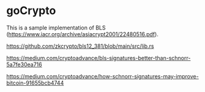 # goCrypto

This is a sample implementation of BLS (https://www.iacr.org/archive/asiacrypt2001/22480516.pdf). 


https://github.com/zkcrypto/bls12_381/blob/main/src/lib.rs

https://medium.com/cryptoadvance/bls-signatures-better-than-schnorr-5a7fe30ea716

https://medium.com/cryptoadvance/how-schnorr-signatures-may-improve-bitcoin-91655bcb4744
